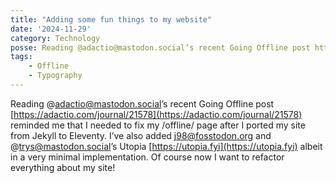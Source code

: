 ```yaml
---
title: "Adding some fun things to my website"
date: '2024-11-29'
category: Technology
posse: Reading @adactio@mastodon.social’s recent Going Offline post https://adactio.com/journal/21578 reminded me that I needed to fix my /offline/ page after I ported my site from Jekyll to Eleventy. I’ve also added j98@fosstodon.org and @trys@mastodon.social’s Utopia https://utopia.fyi albeit in a very minimal implementation. Of course now I want to refactor everything about my site!
tags:
    - Offline
    - Typography
---
```


Reading @adactio@mastodon.social’s recent Going Offline post [https://adactio.com/journal/21578](https://adactio.com/journal/21578) reminded me that I needed to fix my /offline/ page after I ported my site from Jekyll to Eleventy. I’ve also added j98@fosstodon.org and @trys@mastodon.social’s Utopia [https://utopia.fyi](https://utopia.fyi) albeit in a very minimal implementation. Of course now I want to refactor everything about my site!
